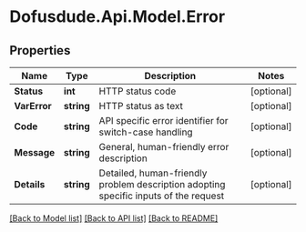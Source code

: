 # Dofusdude.Api.Model.Error

## Properties

Name | Type | Description | Notes
------------ | ------------- | ------------- | -------------
**Status** | **int** | HTTP status code | [optional] 
**VarError** | **string** | HTTP status as text | [optional] 
**Code** | **string** | API specific error identifier for switch-case handling | [optional] 
**Message** | **string** | General, human-friendly error description | [optional] 
**Details** | **string** | Detailed, human-friendly problem description adopting specific inputs of the request | [optional] 

[[Back to Model list]](../README.md#documentation-for-models) [[Back to API list]](../README.md#documentation-for-api-endpoints) [[Back to README]](../README.md)

